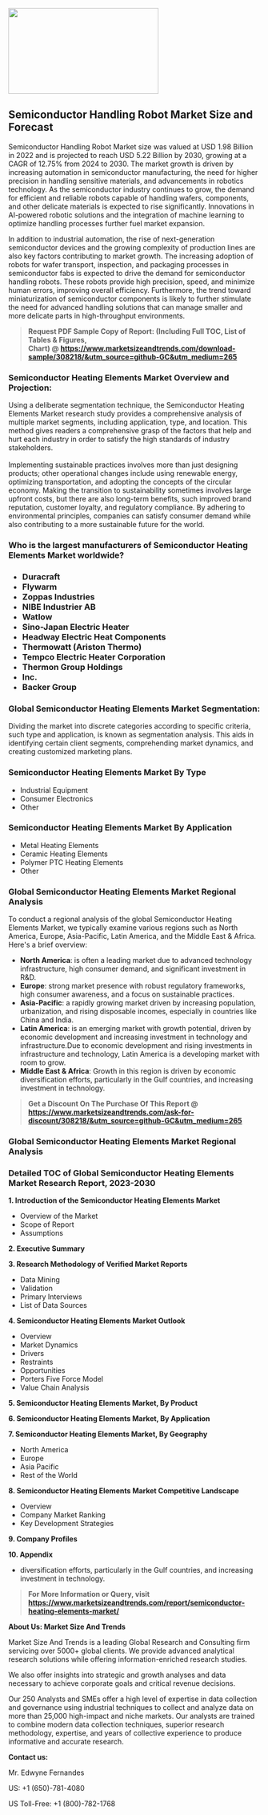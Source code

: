 <p><img class="alignnone size-medium wp-image-20088" src="https://ffe5etoiles.com/wp-content/uploads/2024/12/MST1-300x171.png" alt="" width="300" height="171" /></p><h2>Semiconductor Handling Robot Market Size and Forecast</h2><p>Semiconductor Handling Robot Market size was valued at USD 1.98 Billion in 2022 and is projected to reach USD 5.22 Billion by 2030, growing at a CAGR of 12.75% from 2024 to 2030. The market growth is driven by increasing automation in semiconductor manufacturing, the need for higher precision in handling sensitive materials, and advancements in robotics technology. As the semiconductor industry continues to grow, the demand for efficient and reliable robots capable of handling wafers, components, and other delicate materials is expected to rise significantly. Innovations in AI-powered robotic solutions and the integration of machine learning to optimize handling processes further fuel market expansion.</p><p>In addition to industrial automation, the rise of next-generation semiconductor devices and the growing complexity of production lines are also key factors contributing to market growth. The increasing adoption of robots for wafer transport, inspection, and packaging processes in semiconductor fabs is expected to drive the demand for semiconductor handling robots. These robots provide high precision, speed, and minimize human errors, improving overall efficiency. Furthermore, the trend toward miniaturization of semiconductor components is likely to further stimulate the need for advanced handling solutions that can manage smaller and more delicate parts in high-throughput environments.</p></p><blockquote id="" class=""><strong>Request PDF Sample Copy of Report: (Including Full TOC, List of Tables &amp; Figures, Chart)&nbsp;@&nbsp;<strong><a href="https://www.marketsizeandtrends.com/download-sample/308218/&utm_source=github-GC&utm_medium=265" target="_blank">https://www.marketsizeandtrends.com/download-sample/308218/&utm_source=github-GC&utm_medium=265</a></strong></strong></blockquote><h3 id="" class="">Semiconductor Heating Elements Market&nbsp;Overview and Projection:</h3><p id="" class="">Using a deliberate segmentation technique, the Semiconductor Heating Elements Market research study provides a comprehensive analysis of multiple market segments, including application, type, and location. This method gives readers a comprehensive grasp of the factors that help and hurt each industry in order to satisfy the high standards of industry stakeholders. <br /> <br />Implementing sustainable practices involves more than just designing products; other operational changes include using renewable energy, optimizing transportation, and adopting the concepts of the circular economy. Making the transition to sustainability sometimes involves large upfront costs, but there are also long-term benefits, such improved brand reputation, customer loyalty, and regulatory compliance. By adhering to environmental principles, companies can satisfy consumer demand while also contributing to a more sustainable future for the world.</p><h3 id="" class="">Who is the largest manufacturers of&nbsp;Semiconductor Heating Elements Market worldwide?</h3><h3 class=""><p><ul><li>Duracraft </li><li> Flywarm </li><li> Zoppas Industries </li><li> NIBE Industrier AB </li><li> Watlow </li><li> Sino-Japan Electric Heater </li><li> Headway Electric Heat Components </li><li> Thermowatt (Ariston Thermo) </li><li> Tempco Electric Heater Corporation </li><li> Thermon Group Holdings </li><li> Inc. </li><li> Backer Group</li></ul></p></h3><h3 id="" class="">Global&nbsp;Semiconductor Heating Elements Market Segmentation:</h3><p id="" class="">Dividing the market into discrete categories according to specific criteria, such type and application, is known as segmentation analysis. This aids in identifying certain client segments, comprehending market dynamics, and creating customized marketing plans.</p><h3 id="" class="">Semiconductor Heating Elements Market&nbsp;By Type</h3><p><p><ul><li>Industrial Equipment</li><li> Consumer Electronics</li><li> Other</p></li></ul></p></p><h3 id="" class="">Semiconductor Heating Elements Market&nbsp;By Application</h3><p class=""><p><ul><li>Metal Heating Elements</li><li> Ceramic Heating Elements</li><li> Polymer PTC Heating Elements</li><li> Other</li></ul></p></p><h3 id="" class="">Global Semiconductor Heating Elements Market Regional Analysis</h3><p id="" class="">To conduct a regional analysis of the global Semiconductor Heating Elements Market, we typically examine various regions such as North America, Europe, Asia-Pacific, Latin America, and the Middle East &amp; Africa. Here's a brief overview:</p><ul><li><strong>North America</strong>: is often a leading market due to advanced technology infrastructure, high consumer demand, and significant investment in R&amp;D.</li><li><strong>Europe</strong>: strong market presence with robust regulatory frameworks, high consumer awareness, and a focus on sustainable practices.</li><li><strong>Asia-Pacific</strong>: a rapidly growing market driven by increasing population, urbanization, and rising disposable incomes, especially in countries like China and India.</li><li><strong>Latin America</strong>: is an emerging market with growth potential, driven by economic development and increasing investment in technology and infrastructure.Due to economic development and rising investments in infrastructure and technology, Latin America is a developing market with room to grow.</li><li><strong>Middle East &amp; Africa</strong>: Growth in this region is driven by economic diversification efforts, particularly in the Gulf countries, and increasing investment in technology.</li></ul><blockquote id="" class=""><strong>Get a Discount On The Purchase Of This Report @ <strong><a href="https://www.marketsizeandtrends.com/ask-for-discount/308218/&utm_source=github-GC&utm_medium=265" target="_blank">https://www.marketsizeandtrends.com/ask-for-discount/308218/&utm_source=github-GC&utm_medium=265</a></strong></strong></blockquote><h3 id="" class="">Global Semiconductor Heating Elements Market Regional Analysis</h3><h3 id="" class="">Detailed TOC of Global Semiconductor Heating Elements Market Research Report, 2023-2030</h3><p id="" class=""><strong>1. Introduction of the Semiconductor Heating Elements Market</strong></p><ul><li>Overview of the Market</li><li>Scope of Report</li><li>Assumptions</li></ul><p id="" class=""><strong>2. Executive Summary</strong></p><p id="" class=""><strong>3. Research Methodology of Verified Market Reports</strong></p><ul><li>Data Mining</li><li>Validation</li><li>Primary Interviews</li><li>List of Data Sources</li></ul><p id="" class=""><strong>4. Semiconductor Heating Elements Market Outlook</strong></p><ul><li>Overview</li><li>Market Dynamics</li><li>Drivers</li><li>Restraints</li><li>Opportunities</li><li>Porters Five Force Model</li><li>Value Chain Analysis</li></ul><p id="" class=""><strong>5. Semiconductor Heating Elements Market, By Product</strong></p><p id="" class=""><strong>6. Semiconductor Heating Elements Market, By Application</strong></p><p id="" class=""><strong>7. Semiconductor Heating Elements Market, By Geography</strong></p><ul><li>North America</li><li>Europe</li><li>Asia Pacific</li><li>Rest of the World</li></ul><p id="" class=""><strong>8. Semiconductor Heating Elements Market Competitive Landscape</strong></p><ul><li>Overview</li><li>Company Market Ranking</li><li>Key Development Strategies</li></ul><p id="" class=""><strong>9. Company Profiles</strong></p><p id="" class=""><strong>10. Appendix</strong></p><ul><li>diversification efforts, particularly in the Gulf countries, and increasing investment in technology.</li></ul><blockquote id="" class=""><strong>For More Information or Query, visit <strong><strong><a href="https://www.marketsizeandtrends.com/report/semiconductor-heating-elements-market/" target="_blank">https://www.marketsizeandtrends.com/report/semiconductor-heating-elements-market/</a></strong></strong></strong></blockquote><p id="" class=""><strong>About Us: Market Size And Trends</strong></p><p id="" class="">Market Size And Trends is a leading Global Research and Consulting firm servicing over 5000+ global clients. We provide advanced analytical research solutions while offering information-enriched research studies.</p><p id="" class="">We also offer insights into strategic and growth analyses and data necessary to achieve corporate goals and critical revenue decisions.</p><p id="" class="">Our 250 Analysts and SMEs offer a high level of expertise in data collection and governance using industrial techniques to collect and analyze data on more than 25,000 high-impact and niche markets. Our analysts are trained to combine modern data collection techniques, superior research methodology, expertise, and years of collective experience to produce informative and accurate research.</p><p id="" class=""><strong>Contact us:</strong></p><p id="" class="">Mr. Edwyne Fernandes</p><p id="" class="">US: +1 (650)-781-4080</p><p id="" class="">US Toll-Free: +1 (800)-782-1768</p>
